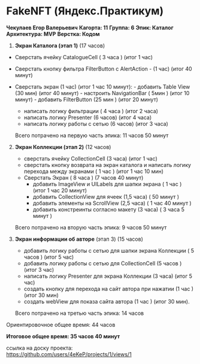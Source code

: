 
# FakeNFT (Яндекс.Практикум)

**Чекулаев Егор Валерьевич**
**Кагорта: 11**
**Группа: 6**
**Эпик: Каталог**
**Архитектура: MVP**
**Верстка: Кодом**

1. **Экран Каталога (этап 1)** (17 часов)
- Сверстать ячейку CatalogueCell ( 3 часа ) (итог 1 час)
- Сверстать кнопку фильтра FilterButton c AlertAction - (1 час) (итог 40 минут)
- Сверстать экран (1 час) (итог 1 час 10 минут): 
        - добавить Table View  (30 мин) (итог 40 минут)
        - настроить NavigationBar ( 5мин ) (итог 10 минут)
        - добавить FilterButton (25 мин ) (итог 20 минут)
  - написать логику фильтрации ( 4 часа ) (итог 2 часа)
  - написать логику Presenter (6 часов) (итог 4 часа)
  - написать логику работы с сетью (6 часов) (итог 3 часа)
  
  Всего потрачено на первую часть эпика: 11 часов 50 минут

2. **Экран Коллекции (этап 2)** (12 часов)
   - сверстать ячейку CollectionCell (3 часа) (итог 1 час)
   - сверстать кнопку возврата на экран каталога и написать логику перехода между экранами ( 1 час ) (итог 1 час 10 мин)
   - Сверстать Экран ( 8 часа ) (7 часов 40 минут)
       - добавить ImageView и UILabels для шапки экрана ( 1 час ) (итог 1 час 20 минут)
       - добавить CollectionView для ячеек (1,5 часа) ( 50 минут )
       - добавить элементы на ScrollView (2,5 часа) ( 1 час 40 минут )
       - добавить констреинты согласно макету (3 часа) ( 3 часа 5 минут )
       
    Всего потрачено на вторую часть эпика: 9 часов 50 минут
  
3. **Экран информации об авторе** (этап 3) (15 часов) 
      - добавить логику работы с сетью для шапки экрана Коллекции ( 5 часов ) (итог 5 час)
      - добавить логику работы с сетью для CollectionCell (5 часов ) (итог 3 час)
      - написать логику Presenter для экрана Коллекции (3 часа) (итог 5 час)
      - создать кнопку для перехода на сайт автора при нажатии (1 час ) (итог 30 мин)
      - создать webView для показа сайта автора (1 час ) (итог 30 мин).
      
    Всего потрачено на третью часть эпика: 14 часов

Ориентировочное общее время: 44 часов

**Итоговое общее время: 35 часов 40 минут**

ссылка на доску проекта: https://github.com/users/4eKeP/projects/1/views/1
